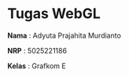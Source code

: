 # **Tugas WebGL**

**Nama** : Adyuta Prajahita Murdianto

**NRP** : 5025221186

**Kelas** : Grafkom E
